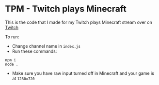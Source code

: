 # TPM - Twitch plays Minecraft

This is the code that I made for my Twitch plays Minecraft stream over on [Twitch](https://twitch.tv/gamerzatnight/)

To run:
 - Change channel name in `index.js`
 - Run these commands:

```
npm i
node .
```

 - Make sure you have raw input turned off in Minecraft and your game is at `1280x720`
